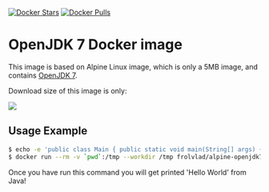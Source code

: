 [![Docker Stars](https://img.shields.io/docker/stars/frolvlad/alpine-openjdk7.svg?style=flat-square)](https://hub.docker.com/r/frolvlad/alpine-openjdk7/)
[![Docker Pulls](https://img.shields.io/docker/pulls/frolvlad/alpine-openjdk7.svg?style=flat-square)](https://hub.docker.com/r/frolvlad/alpine-openjdk7/)


OpenJDK 7 Docker image
=======================

This image is based on Alpine Linux image, which is only a 5MB image, and contains
[OpenJDK 7](http://openjdk.java.net/).

Download size of this image is only:

[![](https://images.microbadger.com/badges/image/frolvlad/alpine-openjdk7.svg)](http://microbadger.com/images/frolvlad/alpine-openjdk7 "Get your own image badge on microbadger.com")


Usage Example
-------------

```bash
$ echo -e 'public class Main { public static void main(String[] args) { System.out.println("Hello World"); } }' > Main.java
$ docker run --rm -v `pwd`:/tmp --workdir /tmp frolvlad/alpine-openjdk7 sh -c '/usr/lib/jvm/default-jvm/bin/javac Main.java && java Main'
```

Once you have run this command you will get printed 'Hello World' from Java!

